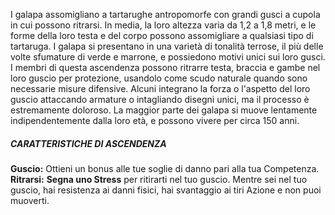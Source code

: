 I galapa assomigliano a tartarughe antropomorfe con grandi gusci a cupola in cui possono ritrarsi. In media, la loro altezza varia da 1,2 a 1,8 metri, e le forme della loro testa e del corpo possono assomigliare a qualsiasi tipo di tartaruga. I galapa si presentano in una varietà di tonalità terrose, il più delle volte sfumature di verde e marrone, e possiedono motivi unici sui loro gusci. I membri di questa ascendenza possono ritrarre testa, braccia e gambe nel loro guscio per protezione, usandolo come scudo naturale quando sono necessarie misure difensive. Alcuni integrano la forza o l'aspetto del loro guscio attaccando armature o intagliando disegni unici, ma il processo è estremamente doloroso. La maggior parte dei galapa si muove lentamente indipendentemente dalla loro età, e possono vivere per circa 150 anni.

##### CARATTERISTICHE DI ASCENDENZA
**Guscio:** Ottieni un bonus alle tue soglie di danno pari alla tua Competenza.  
**Ritrarsi:** **Segna uno Stress** per ritirarti nel tuo guscio. Mentre sei nel tuo guscio, hai resistenza ai danni fisici, hai svantaggio ai tiri Azione e non puoi muoverti.
